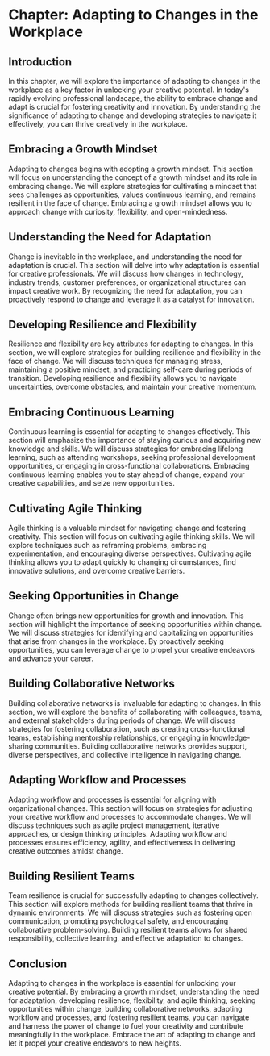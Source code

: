 Chapter: Adapting to Changes in the Workplace
=============================================

Introduction
------------

In this chapter, we will explore the importance of adapting to changes in the workplace as a key factor in unlocking your creative potential. In today's rapidly evolving professional landscape, the ability to embrace change and adapt is crucial for fostering creativity and innovation. By understanding the significance of adapting to change and developing strategies to navigate it effectively, you can thrive creatively in the workplace.

Embracing a Growth Mindset
--------------------------

Adapting to changes begins with adopting a growth mindset. This section will focus on understanding the concept of a growth mindset and its role in embracing change. We will explore strategies for cultivating a mindset that sees challenges as opportunities, values continuous learning, and remains resilient in the face of change. Embracing a growth mindset allows you to approach change with curiosity, flexibility, and open-mindedness.

Understanding the Need for Adaptation
-------------------------------------

Change is inevitable in the workplace, and understanding the need for adaptation is crucial. This section will delve into why adaptation is essential for creative professionals. We will discuss how changes in technology, industry trends, customer preferences, or organizational structures can impact creative work. By recognizing the need for adaptation, you can proactively respond to change and leverage it as a catalyst for innovation.

Developing Resilience and Flexibility
-------------------------------------

Resilience and flexibility are key attributes for adapting to changes. In this section, we will explore strategies for building resilience and flexibility in the face of change. We will discuss techniques for managing stress, maintaining a positive mindset, and practicing self-care during periods of transition. Developing resilience and flexibility allows you to navigate uncertainties, overcome obstacles, and maintain your creative momentum.

Embracing Continuous Learning
-----------------------------

Continuous learning is essential for adapting to changes effectively. This section will emphasize the importance of staying curious and acquiring new knowledge and skills. We will discuss strategies for embracing lifelong learning, such as attending workshops, seeking professional development opportunities, or engaging in cross-functional collaborations. Embracing continuous learning enables you to stay ahead of change, expand your creative capabilities, and seize new opportunities.

Cultivating Agile Thinking
--------------------------

Agile thinking is a valuable mindset for navigating change and fostering creativity. This section will focus on cultivating agile thinking skills. We will explore techniques such as reframing problems, embracing experimentation, and encouraging diverse perspectives. Cultivating agile thinking allows you to adapt quickly to changing circumstances, find innovative solutions, and overcome creative barriers.

Seeking Opportunities in Change
-------------------------------

Change often brings new opportunities for growth and innovation. This section will highlight the importance of seeking opportunities within change. We will discuss strategies for identifying and capitalizing on opportunities that arise from changes in the workplace. By proactively seeking opportunities, you can leverage change to propel your creative endeavors and advance your career.

Building Collaborative Networks
-------------------------------

Building collaborative networks is invaluable for adapting to changes. In this section, we will explore the benefits of collaborating with colleagues, teams, and external stakeholders during periods of change. We will discuss strategies for fostering collaboration, such as creating cross-functional teams, establishing mentorship relationships, or engaging in knowledge-sharing communities. Building collaborative networks provides support, diverse perspectives, and collective intelligence in navigating change.

Adapting Workflow and Processes
-------------------------------

Adapting workflow and processes is essential for aligning with organizational changes. This section will focus on strategies for adjusting your creative workflow and processes to accommodate changes. We will discuss techniques such as agile project management, iterative approaches, or design thinking principles. Adapting workflow and processes ensures efficiency, agility, and effectiveness in delivering creative outcomes amidst change.

Building Resilient Teams
------------------------

Team resilience is crucial for successfully adapting to changes collectively. This section will explore methods for building resilient teams that thrive in dynamic environments. We will discuss strategies such as fostering open communication, promoting psychological safety, and encouraging collaborative problem-solving. Building resilient teams allows for shared responsibility, collective learning, and effective adaptation to changes.

Conclusion
----------

Adapting to changes in the workplace is essential for unlocking your creative potential. By embracing a growth mindset, understanding the need for adaptation, developing resilience, flexibility, and agile thinking, seeking opportunities within change, building collaborative networks, adapting workflow and processes, and fostering resilient teams, you can navigate and harness the power of change to fuel your creativity and contribute meaningfully in the workplace. Embrace the art of adapting to change and let it propel your creative endeavors to new heights.

